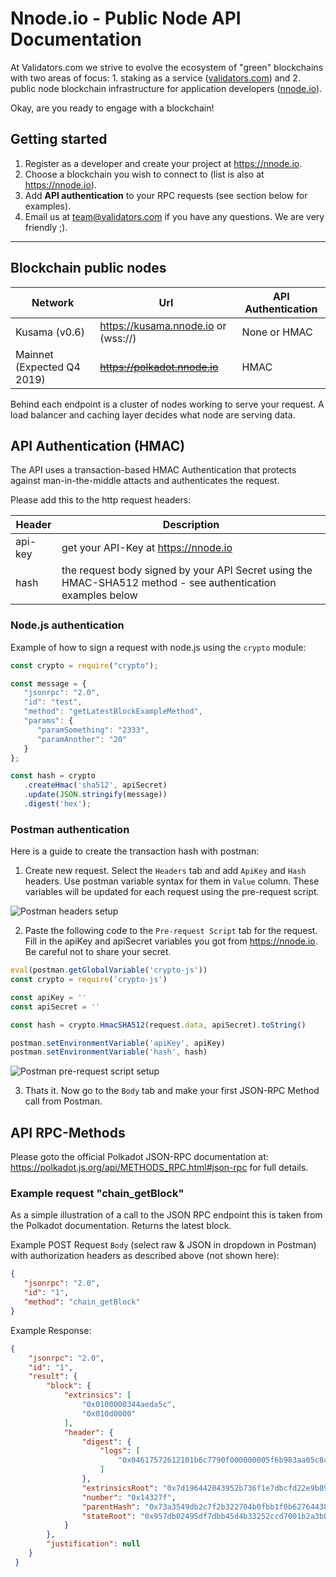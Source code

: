Nnode.io - Public Node API Documentation
=====================================
At Validators.com we strive to evolve the ecosystem of "green" blockchains with two areas of focus: 1. staking as a service ([validators.com](https://validators.com)) and 2. public node blockchain infrastructure for application developers ([nnode.io](https://nnode.io)).

Okay, are you ready to engage with a blockchain!

Getting started
---------------

1. Register as a developer and create your project at https://nnode.io.
2. Choose a blockchain you wish to connect to (list is also at https://nnode.io).
3. Add **API authentication** to your RPC requests (see section below for examples).
4. Email us at team@validators.com if you have any questions. We are very friendly ;).
* * *

Blockchain public nodes
-----

| **Network** | **Url** | **API Authentication** |
|------------|-------------------------------------------------|------------|
| Kusama (v0.6)  | https://kusama.nnode.io or (wss://)| None or HMAC |
| Mainnet (Expected Q4 2019)  | ~~https://polkadot.nnode.io~~ | HMAC |

Behind each endpoint is a cluster of nodes working to serve your request. A load balancer and caching layer decides what node are serving data.


API Authentication (HMAC)
-----
The API uses a transaction-based HMAC Authentication that protects against man-in-the-middle attacts and authenticates the request. 

Please add this to the http request headers:

| **Header** | **Description**                                                                               |
|------------|-----------------------------------------------------------------------------------------------|
| api-key    | get your API-Key at https://nnode.io                                                                                  |
| hash       | the request body signed by your API Secret using the HMAC-SHA512 method - see authentication examples below |

### Node.js authentication

Example of how to sign a request with node.js using the `crypto` module:

```js
const crypto = require("crypto");

const message = {
   "jsonrpc": "2.0",
   "id": "test",
   "method": "getLatestBlockExampleMethod",
   "params": {
      "paramSomething": "2333",
      "paramAnother": "20"
   }
};

const hash = crypto
   .createHmac('sha512', apiSecret)
   .update(JSON.stringify(message))
   .digest('hex');
```

### Postman authentication

Here is a guide to create the transaction hash with postman: 

1. Create new request. Select the `Headers` tab and add `ApiKey` and `Hash` headers. Use postman variable syntax for them in `Value` column. These variables will be updated for each request using the pre-request script.

![Postman headers setup](https://static.validators.com/images/Postman-Hmac-headers-polkadot.png)

2. Paste the following code to the `Pre-request Script` tab for the request. Fill in the apiKey and apiSecret variables you got from https://nnode.io. Be careful not to share your secret.

```js
eval(postman.getGlobalVariable('crypto-js'))
const crypto = require('crypto-js')

const apiKey = ''
const apiSecret = ''

const hash = crypto.HmacSHA512(request.data, apiSecret).toString()

postman.setEnvironmentVariable('apiKey', apiKey)
postman.setEnvironmentVariable('hash', hash)
```

![Postman pre-request script setup](https://static.validators.com/images/Postman-Hmac-configuration-polkadot.png)

3. Thats it. Now go to the `Body` tab and make your first JSON-RPC Method call from Postman. 

API RPC-Methods
-----

Please goto the official Polkadot JSON-RPC documentation at: https://polkadot.js.org/api/METHODS_RPC.html#json-rpc for full details.


### Example request "chain_getBlock"

As a simple illustration of a call to the JSON RPC endpoint this is taken from the Polkadot documentation. Returns the latest block.


Example POST Request `Body` (select raw & JSON in dropdown in Postman) with authorization headers as described above (not shown here):

```json
{
   "jsonrpc": "2.0",
   "id": "1",
   "method": "chain_getBlock"
}
```

<p></p>
<p>
Example Response:
</p>

```json
{
    "jsonrpc": "2.0",
    "id": "1",
    "result": {
        "block": {
            "extrinsics": [
                "0x0100000344aeda5c",
                "0x010d0000"
            ],
            "header": {
                "digest": {
                    "logs": [
                        "0x04617572612101b6c7790f000000005f6b983aa05c8c75d56e5bd0c2eaddcbeec0f50d200f9ee04fc0273d2d03efd2507c6c9678ec793e4568d1ebe1cf3aac1daddc8557db78d7d1a6906a3ccc0406"
                    ]
                },
                "extrinsicsRoot": "0x7d196442043952b736f1e7dbcfd22e9b89e609c6bbbb87b2beec1f2f8755f159",
                "number": "0x14327f",
                "parentHash": "0x73a3549db2c7f2b322704b0fbb1f0b62764438afa1d01599d01c8965159f8713",
                "stateRoot": "0x957db02495df7dbb45d4b33252ccd7001b2a3b0ade912572ddebd384ea8031e5"
            }
        },
        "justification": null
    }
 }
 ```
